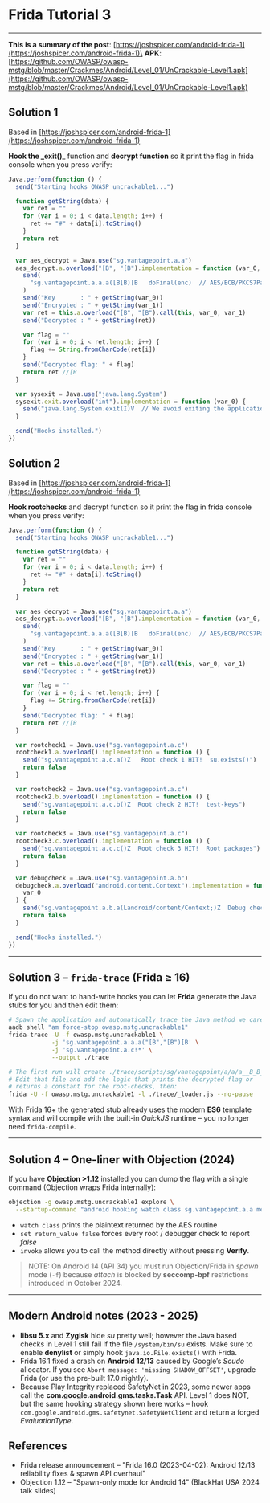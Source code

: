 # Frida Tutorial 3

---

**This is a summary of the post**: [https://joshspicer.com/android-frida-1](https://joshspicer.com/android-frida-1)\
**APK**: [https://github.com/OWASP/owasp-mstg/blob/master/Crackmes/Android/Level_01/UnCrackable-Level1.apk](https://github.com/OWASP/owasp-mstg/blob/master/Crackmes/Android/Level_01/UnCrackable-Level1.apk)

## Solution 1

Based in [https://joshspicer.com/android-frida-1](https://joshspicer.com/android-frida-1)

**Hook the _exit()**_ function and **decrypt function** so it print the flag in frida console when you press verify:

```javascript
Java.perform(function () {
  send("Starting hooks OWASP uncrackable1...")

  function getString(data) {
    var ret = ""
    for (var i = 0; i < data.length; i++) {
      ret += "#" + data[i].toString()
    }
    return ret
  }

  var aes_decrypt = Java.use("sg.vantagepoint.a.a")
  aes_decrypt.a.overload("[B", "[B").implementation = function (var_0, var_1) {
    send(
      "sg.vantagepoint.a.a.a([B[B)[B   doFinal(enc)  // AES/ECB/PKCS7Padding"
    )
    send("Key       : " + getString(var_0))
    send("Encrypted : " + getString(var_1))
    var ret = this.a.overload("[B", "[B").call(this, var_0, var_1)
    send("Decrypted : " + getString(ret))

    var flag = ""
    for (var i = 0; i < ret.length; i++) {
      flag += String.fromCharCode(ret[i])
    }
    send("Decrypted flag: " + flag)
    return ret //[B
  }

  var sysexit = Java.use("java.lang.System")
  sysexit.exit.overload("int").implementation = function (var_0) {
    send("java.lang.System.exit(I)V  // We avoid exiting the application  :)")
  }

  send("Hooks installed.")
})
```

## Solution 2

Based in [https://joshspicer.com/android-frida-1](https://joshspicer.com/android-frida-1)

**Hook rootchecks** and decrypt function so it print the flag in frida console when you press verify:

```javascript
Java.perform(function () {
  send("Starting hooks OWASP uncrackable1...")

  function getString(data) {
    var ret = ""
    for (var i = 0; i < data.length; i++) {
      ret += "#" + data[i].toString()
    }
    return ret
  }

  var aes_decrypt = Java.use("sg.vantagepoint.a.a")
  aes_decrypt.a.overload("[B", "[B").implementation = function (var_0, var_1) {
    send(
      "sg.vantagepoint.a.a.a([B[B)[B   doFinal(enc)  // AES/ECB/PKCS7Padding"
    )
    send("Key       : " + getString(var_0))
    send("Encrypted : " + getString(var_1))
    var ret = this.a.overload("[B", "[B").call(this, var_0, var_1)
    send("Decrypted : " + getString(ret))

    var flag = ""
    for (var i = 0; i < ret.length; i++) {
      flag += String.fromCharCode(ret[i])
    }
    send("Decrypted flag: " + flag)
    return ret //[B
  }

  var rootcheck1 = Java.use("sg.vantagepoint.a.c")
  rootcheck1.a.overload().implementation = function () {
    send("sg.vantagepoint.a.c.a()Z   Root check 1 HIT!  su.exists()")
    return false
  }

  var rootcheck2 = Java.use("sg.vantagepoint.a.c")
  rootcheck2.b.overload().implementation = function () {
    send("sg.vantagepoint.a.c.b()Z  Root check 2 HIT!  test-keys")
    return false
  }

  var rootcheck3 = Java.use("sg.vantagepoint.a.c")
  rootcheck3.c.overload().implementation = function () {
    send("sg.vantagepoint.a.c.c()Z  Root check 3 HIT!  Root packages")
    return false
  }

  var debugcheck = Java.use("sg.vantagepoint.a.b")
  debugcheck.a.overload("android.content.Context").implementation = function (
    var_0
  ) {
    send("sg.vantagepoint.a.b.a(Landroid/content/Context;)Z  Debug check HIT! ")
    return false
  }

  send("Hooks installed.")
})
```

---

## Solution 3 – `frida-trace` (Frida ≥ 16)

If you do not want to hand-write hooks you can let **Frida** generate the Java stubs for you and then edit them:

```bash
# Spawn the application and automatically trace the Java method we care about
aadb shell "am force-stop owasp.mstg.uncrackable1"
frida-trace -U -f owasp.mstg.uncrackable1 \
            -j 'sg.vantagepoint.a.a.a("[B","[B")[B' \
            -j 'sg.vantagepoint.a.c!*' \
            --output ./trace

# The first run will create ./trace/scripts/sg/vantagepoint/a/a/a__B_B_B.js
# Edit that file and add the logic that prints the decrypted flag or
# returns a constant for the root-checks, then:
frida -U -f owasp.mstg.uncrackable1 -l ./trace/_loader.js --no-pause
```

With Frida 16+ the generated stub already uses the modern **ES6** template syntax and will compile with the built-in *QuickJS* runtime – you no longer need `frida-compile`.

---

## Solution 4 – One-liner with Objection (2024)

If you have **Objection >1.12** installed you can dump the flag with a single command (Objection wraps Frida internally):

```bash
objection -g owasp.mstg.uncrackable1 explore \
  --startup-command "android hooking watch class sg.vantagepoint.a.a method a \n  && android hooking set return_value false sg.vantagepoint.a.c * \n  && android hooking invoke sg.vantagepoint.a.a a '[B' '[B'"
```

* `watch class` prints the plaintext returned by the AES routine
* `set return_value false` forces every root / debugger check to report *false*
* `invoke` allows you to call the method directly without pressing **Verify**.

> NOTE: On Android 14 (API 34) you must run Objection/Frida in *spawn* mode (`-f`) because *attach* is blocked by **seccomp-bpf** restrictions introduced in October 2024.

---

## Modern Android notes (2023 - 2025)

* **libsu 5.x** and **Zygisk** hide *su* pretty well; however the Java based checks in Level 1 still fail if the file `/system/bin/su` exists. Make sure to enable **denylist** or simply hook `java.io.File.exists()` with Frida.
* Frida 16.1 fixed a crash on **Android 12/13** caused by Google’s *Scudo* allocator. If you see `Abort message: 'missing SHADOW_OFFSET'`, upgrade Frida (or use the pre-built 17.0 nightly).
* Because Play Integrity replaced SafetyNet in 2023, some newer apps call the **com.google.android.gms.tasks.Task** API. Level 1 does NOT, but the same hooking strategy shown here works – hook `com.google.android.gms.safetynet.SafetyNetClient` and return a forged *EvaluationType*.

## References

* Frida release announcement – "Frida 16.0 (2023-04-02): Android 12/13 reliability fixes & spawn API overhaul"  
* Objection 1.12 – "Spawn-only mode for Android 14" (BlackHat USA 2024 talk slides)

